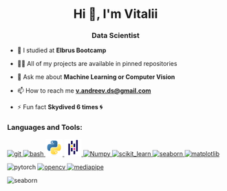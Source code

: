   
  <h1 align="center">Hi 👋, I'm Vitalii</h1>
<h3 align="center">Data Scientist</h3>

- 🌱 I studied at **Elbrus Bootcamp**

- 👨‍💻 All of my projects are available in pinned repositories

- 💬 Ask me about **Machine Learning or Computer Vision**

- 📫 How to reach me **v.andreev.ds@gmail.com**

- ⚡ Fun fact **Skydived 6 times 🌀**


<h3 align="left">Languages and Tools:</h3>
<p align="left"> <a href="https://git-scm.com/" target="_blank" rel="noreferrer"> <img src="https://www.vectorlogo.zone/logos/git-scm/git-scm-icon.svg" alt="git" width="40" height="40"/> </a> <a href="https://www.gnu.org/software/bash/" target="_blank" rel="noreferrer"> <img src="https://upload.wikimedia.org/wikipedia/commons/thumb/4/4b/Bash_Logo_Colored.svg/1200px-Bash_Logo_Colored.svg.png" alt="bash" width="40" height="40"/> </a> 
<a href="https://www.python.org" target="_blank" rel="noreferrer"> <img src="https://raw.githubusercontent.com/devicons/devicon/master/icons/python/python-original.svg" alt="python" width="40" height="40"/> </a><a href="https://pandas.pydata.org/" target="_blank" rel="noreferrer"> <img src="https://raw.githubusercontent.com/devicons/devicon/2ae2a900d2f041da66e950e4d48052658d850630/icons/pandas/pandas-original.svg" alt="pandas" width="40" height="40"/> </a> <a href="https://numpy.org/" target="_blank" rel="noreferrer"> <img src="https://numpy.org/images/logo.svg" alt="Numpy" width="40" height="40"/> </a> <a href="https://scikit-learn.org/" target="_blank" rel="noreferrer"> <img src="https://upload.wikimedia.org/wikipedia/commons/0/05/Scikit_learn_logo_small.svg" alt="scikit_learn" width="40" height="40"/> </a> <a href="https://seaborn.pydata.org/" target="_blank" rel="noreferrer"> <img src="https://seaborn.pydata.org/_images/logo-mark-lightbg.svg" alt="seaborn" width="40" height="40"/> </a> <a href="https://matplotlib.org/" target="_blank" rel="noreferrer"> <img src='https://matplotlib.org/stable/_static/logo2.svg' alt="matplotlib" width="40" height="40"/></a> </p>
<p <a href="https://pytorch.org/" target="_blank" rel="noreferrer"> <img src="https://www.vectorlogo.zone/logos/pytorch/pytorch-icon.svg" alt="pytorch" width="40" height="40"/> </a> <a href="https://opencv.org/" target="_blank" rel="noreferrer"> <img src="https://www.vectorlogo.zone/logos/opencv/opencv-icon.svg" alt="opencv" width="40" height="40"/> </a> <a href="https://google.github.io/mediapipe/" target="_blank" rel="noreferrer"> <img src="https://assets.codepen.io/5409376/internal/avatars/users/default.png?fit=crop&format=auto&height=256&version=1607020963&width=256" alt="mediapipe" width="40" height="40"/> </a>
</p>

<p><a><img src="https://www.codewars.com/users/ImTabaqui/badges/large" alt="seaborn" </a> </p>

